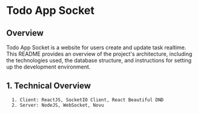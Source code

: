# Todo App Socket

## Overview

Todo App Socket is a website for users create and update task realtime. This README provides an overview of the project's architecture, including the technologies used, the database structure, and instructions for setting up the development environment.

## 1. Technical Overview
      1. Client: ReactJS, SocketIO Client, React Beautiful DND
      2. Server: NodeJS, WebSocket, Novu

